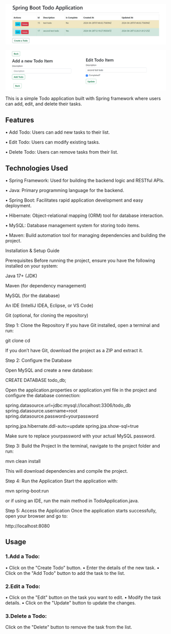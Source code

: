 ![spring boot todo application](./imgs/home.jpg)

![spring boot todo application](imgs/AddEdit.png)

<p>This is a simple Todo application built with Spring framework where users can add, edit, and delete their tasks.</p>

<h2>Features</h2>
• Add Todo: Users can add new tasks to their list.

• Edit Todo: Users can modify existing tasks.

• Delete Todo: Users can remove tasks from their list.

<h2>Technologies Used </h2>

• Spring Framework: Used for building the backend logic and RESTful APIs.

• Java: Primary programming language for the backend.

• Spring Boot: Facilitates rapid application development and easy deployment.

• Hibernate: Object-relational mapping (ORM) tool for database interaction.

• MySQL: Database management system for storing todo items.

• Maven: Build automation tool for managing dependencies and building the project.

Installation & Setup Guide

Prerequisites
Before running the project, ensure you have the following installed on your system:

Java 17+ (JDK)

Maven (for dependency management)

MySQL (for the database)

An IDE (IntelliJ IDEA, Eclipse, or VS Code)

Git (optional, for cloning the repository)

Step 1: Clone the Repository
If you have Git installed, open a terminal and run:

git clone 
cd 

If you don’t have Git, download the project as a ZIP and extract it.

Step 2: Configure the Database

Open MySQL and create a new database:

CREATE DATABASE todo_db;

Open the application.properties or application.yml file in the project and configure the database connection:

spring.datasource.url=jdbc:mysql://localhost:3306/todo_db
spring.datasource.username=root
spring.datasource.password=yourpassword

spring.jpa.hibernate.ddl-auto=update
spring.jpa.show-sql=true

Make sure to replace yourpassword with your actual MySQL password.

Step 3: Build the Project
In the terminal, navigate to the project folder and run:

mvn clean install

This will download dependencies and compile the project.

Step 4: Run the Application
Start the application with:

mvn spring-boot:run

or if using an IDE, run the main method in TodoApplication.java.

Step 5: Access the Application
Once the application starts successfully, open your browser and go to:

http://localhost:8080

<h2>Usage</h2>

<h3>1.Add a Todo:</h3>

• Click on the "Create Todo" button.
• Enter the details of the new task.
• Click on the "Add Todo" button to add the task to the list.

<h3>2.Edit a Todo:</h3>

• Click on the "Edit" button on the task you want to edit.
• Modify the task details.
• Click on the "Update" button to update the changes.

<h3>3.Delete a Todo:</h3>

Click on the "Delete" button to remove the task from the list.
